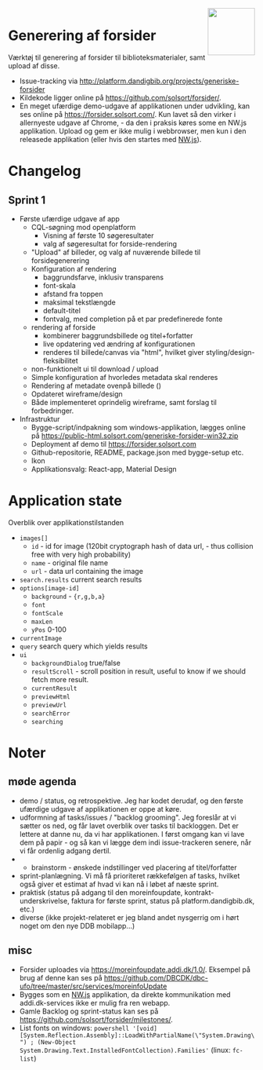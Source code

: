 <img src=https://forsider.solsort.com/icon.png width=96 height=96 align=right>

# Generering af forsider

Værktøj til generering af forsider til biblioteksmaterialer, samt upload af disse.

- Issue-tracking via <http://platform.dandigbib.org/projects/generiske-forsider>
- Kildekode ligger online på <https://github.com/solsort/forsider/>.
- En meget ufærdige demo-udgave af applikationen under udvikling, kan ses online på <https://forsider.solsort.com/>. Kun lavet så den virker i allernyeste udgave af Chrome, - da den i praksis køres some en NW.js applikation. Upload og gem er ikke mulig i webbrowser, men kun i den releasede applikation (eller hvis den startes med [NW.js](https://nwjs.io)).

# Changelog
## Sprint 1

- Første ufærdige udgave af app
  - CQL-søgning mod openplatform 
    - Visning af første 10 søgeresultater 
    - valg af søgeresultat for forside-rendering
  - "Upload" af billeder, og valg af nuværende billede til forsidegenerering
  - Konfiguration af rendering
    - baggrundsfarve, inklusiv transparens
    - font-skala
    - afstand fra toppen
    - maksimal tekstlængde
    - default-titel
    - fontvalg, med completion på et par predefinerede fonte
  - rendering af forside
    - kombinerer baggrundsbillede og titel+forfatter
    - live opdatering ved ændring af konfigurationen
    - renderes til billede/canvas via "html", hvilket giver styling/design-fleksibilitet
  - non-funktionelt ui til download / upload
  - Simple konfiguration af hvorledes metadata skal renderes
  - Rendering af metadate ovenpå billede ()
  - Opdateret wireframe/design
  - Både implementeret oprindelig wireframe, samt forslag til forbedringer.
- Infrastruktur
  - Bygge-script/indpakning som windows-applikation, lægges online på <https://public-html.solsort.com/generiske-forsider-win32.zip>
  - Deployment af demo til <https://forsider.solsort.com>
  - Github-repositorie, README, package.json med bygge-setup etc.
  - Ikon
  - Applikationsvalg: React-app, Material Design

# Application state

Overblik over applikationstilstanden

- `images[]`
    - `id` - id for image (120bit cryptograph hash of data url, - thus collision free with very high probability)
    - `name` - original file name
    - `url` - data url containing the image
- `search.results` current search results
- `options[image-id]`
    - `background` - `{r,g,b,a}`
    - `font`
    - `fontScale`
    - `maxLen`
    - `yPos` 0-100
- `currentImage`
- `query` search query which yields results
- `ui`
    - `backgroundDialog` true/false
    - `resultScroll` - scroll position in result, useful to know if we should fetch more result.
    - `currentResult`
    - `previewHtml`
    - `previewUrl`
    - `searchError`
    - `searching`

# Noter

## møde agenda


- demo / status, og retrospektive.  Jeg har kodet derudaf, og den første ufærdige udgave af applikationen er oppe at køre.
- udformning af tasks/issues / "backlog grooming".  Jeg foreslår at vi sætter os ned, og får lavet overblik over tasks til backloggen.  Det er lettere at danne nu, da vi har applikationen.  I først omgang kan vi lave dem på papir - og så kan vi lægge dem indi issue-trackeren senere, når vi får ordenlig adgang dertil.
- + brainstorm - ønskede indstillinger ved placering af titel/forfatter
- sprint-planlægning.  Vi må få prioriteret rækkefølgen af tasks, hvilket også giver et estimat af hvad vi kan nå i løbet af næste sprint.
- praktisk (status på adgang til den moreinfoupdate, kontrakt-underskrivelse, faktura for første sprint, status på platform.dandigbib.dk, etc.)
- diverse (ikke projekt-relateret er jeg bland andet nysgerrig om i hørt noget om den nye DDB mobilapp...)


## misc

- Forsider uploades via <https://moreinfoupdate.addi.dk/1.0/>. Eksempel på brug af denne kan ses på <https://github.com/DBCDK/dbc-ufo/tree/master/src/services/moreinfoUpdate>
- Bygges som en [NW.js](https://nwjs.io) applikation, da direkte kommunikation med addi.dk-services ikke er mulig fra ren webapp.
- Gamle Backlog og sprint-status kan ses på <https://github.com/solsort/forsider/milestones/>.
- List fonts on windows: `powershell '[void] [System.Reflection.Assembly]::LoadWithPartialName(\"System.Drawing\") ; (New-Object System.Drawing.Text.InstalledFontCollection).Families'` (linux: `fc-list`)


